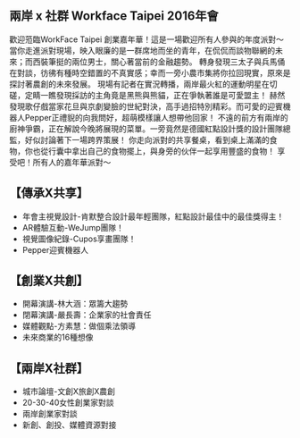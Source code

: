 ## 兩岸 x 社群 Workface Taipei 2016年會
歡迎蒞臨WorkFace Taipei 創業嘉年華！這是一場歡迎所有人參與的年度派對～ 
當你走進派對現場，映入眼廉的是一群席地而坐的青年，在侃侃而談物聯網的未來；而西裝筆挺的兩位男士，關心著當前的金融趨勢。 
轉身發現三太子與兵馬俑在對談，彷彿有種時空錯置的不真實感；幸而一旁小農市集將你拉回現實，原來是探討著農創的未來發展。 
現場有記者在實況轉播，兩岸最火紅的運動明星在切磋，定睛一瞧發現採訪的主角竟是黑熊與熊貓，正在爭執著誰是可愛盟主！ 
赫然發現歌仔戲當家花旦與京劇變臉的世紀對決，高手過招特別精彩。而可愛的迎賓機器人Pepper正禮貎的向我問好，超萌模樣讓人想帶他回家！ 
不遠的前方有兩岸的廚神爭霸，正在解說今晚將展現的菜單。一旁竟然是德國紅點設計獎的設計團隊總監，好似討論著下一場跨界策展！ 
你走向派對的共享餐桌，看到桌上滿滿的食物，你也從行囊中拿出自己的食物擺上，與身旁的伙伴一起享用豐盛的食物！ 
享受吧！所有人的嘉年華派對～

## 【傳承X共享】

* 年會主視覺設計-肯默整合設計最年輕團隊，紅點設計最佳中的最佳獎得主！ 
* AR體驗互動-WeJump團隊！ 
* 視覺圖像紀錄-Cupos享畫團隊！ 
* Pepper迎賓機器人

## 【創業X共創】

* 開幕演講-林大涵：眾籌大趨勢
* 閉幕演講-嚴長壽：企業家的社會責任
* 媒體觀點-方素慧：做個乘法領導
* 未來商業的16種想像

## 【兩岸X社群】

* 城市論壇-文創X旅創X農創
* 20-30-40女性創業家對談
* 兩岸創業家對談
* 新創、創投、媒體資源對接
